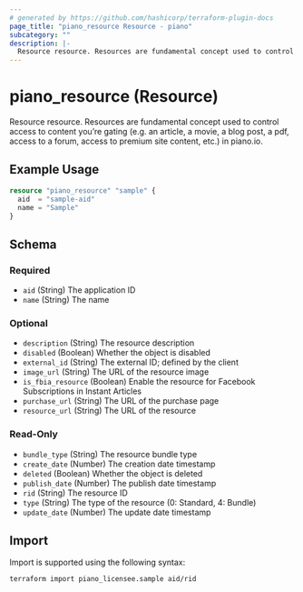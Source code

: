 ```yaml
---
# generated by https://github.com/hashicorp/terraform-plugin-docs
page_title: "piano_resource Resource - piano"
subcategory: ""
description: |-
  Resource resource. Resources are fundamental concept used to control access to content you’re gating (e.g. an article, a movie, a blog post, a pdf, access to a forum, access to premium site content, etc.) in piano.io.
---
```


# piano_resource (Resource)

Resource resource. Resources are fundamental concept used to control access to content you’re gating (e.g. an article, a movie, a blog post, a pdf, access to a forum, access to premium site content, etc.) in piano.io.

## Example Usage

```terraform
resource "piano_resource" "sample" {
  aid  = "sample-aid"
  name = "Sample"
}
```

<!-- schema generated by tfplugindocs -->
## Schema

### Required

- `aid` (String) The application ID
- `name` (String) The name

### Optional

- `description` (String) The resource description
- `disabled` (Boolean) Whether the object is disabled
- `external_id` (String) The external ID; defined by the client
- `image_url` (String) The URL of the resource image
- `is_fbia_resource` (Boolean) Enable the resource for Facebook Subscriptions in Instant Articles
- `purchase_url` (String) The URL of the purchase page
- `resource_url` (String) The URL of the resource

### Read-Only

- `bundle_type` (String) The resource bundle type
- `create_date` (Number) The creation date timestamp
- `deleted` (Boolean) Whether the object is deleted
- `publish_date` (Number) The publish date timestamp
- `rid` (String) The resource ID
- `type` (String) The type of the resource (0: Standard, 4: Bundle)
- `update_date` (Number) The update date timestamp

## Import

Import is supported using the following syntax:

```shell
terraform import piano_licensee.sample aid/rid
```

